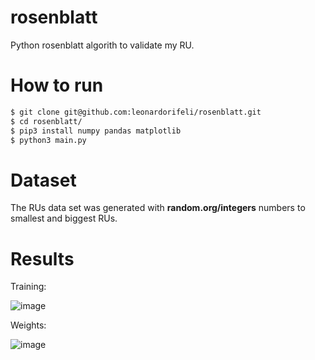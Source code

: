 # rosenblatt

Python rosenblatt algorith to validate my RU.

# How to run

```bash
$ git clone git@github.com:leonardorifeli/rosenblatt.git
$ cd rosenblatt/
$ pip3 install numpy pandas matplotlib
$ python3 main.py
```

# Dataset

The RUs data set was generated with **random.org/integers** numbers to smallest and biggest RUs.

# Results

Training:

![image](https://user-images.githubusercontent.com/6767689/102033706-ddc70e00-3d9a-11eb-837e-767aff1963b9.png)

Weights:

![image](https://user-images.githubusercontent.com/6767689/102034050-d5bb9e00-3d9b-11eb-8d1a-d49bef1c6597.png)